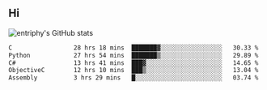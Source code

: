 ## Hi
![entriphy's GitHub stats](https://github-readme-stats.vercel.app/api?username=entriphy&show_icons=true&title_color=2196F3&bg_color=212121&text_color=FAFAFA&hide_border=true)
<!--START_SECTION:waka-->

```txt
C                 28 hrs 18 mins  ███████▓░░░░░░░░░░░░░░░░░   30.33 %
Python            27 hrs 54 mins  ███████▒░░░░░░░░░░░░░░░░░   29.89 %
C#                13 hrs 41 mins  ███▓░░░░░░░░░░░░░░░░░░░░░   14.65 %
ObjectiveC        12 hrs 10 mins  ███▒░░░░░░░░░░░░░░░░░░░░░   13.04 %
Assembly          3 hrs 29 mins   █░░░░░░░░░░░░░░░░░░░░░░░░   03.74 %
```

<!--END_SECTION:waka-->
